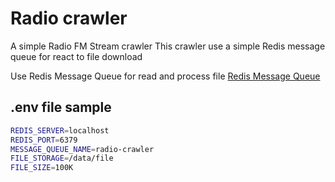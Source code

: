 # Radio crawler
A simple Radio FM Stream crawler
This crawler use a simple Redis message queue for react to file download

Use Redis Message Queue for read and process file
[Redis Message Queue](https://github.com/smrchy/rsmq)
## .env file sample

```bash
REDIS_SERVER=localhost
REDIS_PORT=6379
MESSAGE_QUEUE_NAME=radio-crawler
FILE_STORAGE=/data/file
FILE_SIZE=100K
```